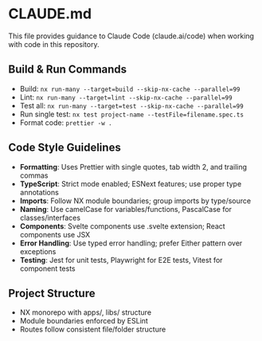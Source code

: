 # CLAUDE.md

This file provides guidance to Claude Code (claude.ai/code) when working with code in this repository.

## Build & Run Commands

- Build: `nx run-many --target=build --skip-nx-cache --parallel=99`
- Lint: `nx run-many --target=lint --skip-nx-cache --parallel=99`
- Test all: `nx run-many --target=test --skip-nx-cache --parallel=99`
- Run single test: `nx test project-name --testFile=filename.spec.ts`
- Format code: `prettier -w .`

## Code Style Guidelines

- **Formatting**: Uses Prettier with single quotes, tab width 2, and trailing commas
- **TypeScript**: Strict mode enabled; ESNext features; use proper type annotations
- **Imports**: Follow NX module boundaries; group imports by type/source
- **Naming**: Use camelCase for variables/functions, PascalCase for classes/interfaces
- **Components**: Svelte components use .svelte extension; React components use JSX
- **Error Handling**: Use typed error handling; prefer Either pattern over exceptions
- **Testing**: Jest for unit tests, Playwright for E2E tests, Vitest for component tests

## Project Structure

- NX monorepo with apps/, libs/ structure
- Module boundaries enforced by ESLint
- Routes follow consistent file/folder structure
